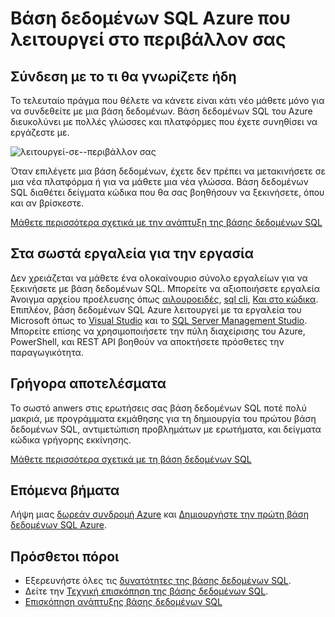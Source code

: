 <properties
   pageTitle="Βάση δεδομένων SQL Azure που λειτουργεί στο περιβάλλον σας"
   description="Μάθετε πώς βάση δεδομένων SQL βοηθά, διασφαλίζει και προστατεύει"
   keywords=""
   services="sql-database"
   documentationCenter=""
   authors="CarlRabeler"
   manager="jhubbard"
   editor=""/>

<tags
   ms.service="sql-database"
   ms.devlang="NA"
   ms.topic="article"
   ms.tgt_pltfrm="NA"
   ms.workload="data-management"
   ms.date="10/13/2016"
   ms.author="carlrab"/>

# <a name="azure-sql-database-works-in-your-environment"></a>Βάση δεδομένων SQL Azure που λειτουργεί στο περιβάλλον σας

## <a name="connect-with-what-you-already-know"></a>Σύνδεση με το τι θα γνωρίζετε ήδη

Το τελευταίο πράγμα που θέλετε να κάνετε είναι κάτι νέο μάθετε μόνο για να συνδεθείτε με μια βάση δεδομένων. Βάση δεδομένων SQL του Azure διευκολύνει με πολλές γλώσσες και πλατφόρμες που έχετε συνηθίσει να εργάζεστε με.

![λειτουργεί-σε--περιβάλλον σας](./media/sql-database-works-in-your-environment/sql-database-works-in-your-environment.png)

Όταν επιλέγετε μια βάση δεδομένων, έχετε δεν πρέπει να μετακινήσετε σε μια νέα πλατφόρμα ή για να μάθετε μια νέα γλώσσα. Βάση δεδομένων SQL διαθέτει δείγματα κώδικα που θα σας βοηθήσουν να ξεκινήσετε, όπου και αν βρίσκεστε.  

[Μάθετε περισσότερα σχετικά με την ανάπτυξη της βάσης δεδομένων SQL](sql-database-develop-overview.md) 

## <a name="the-right-tools-for-the-job"></a>Στα σωστά εργαλεία για την εργασία

Δεν χρειάζεται να μάθετε ένα ολοκαίνουριο σύνολο εργαλείων για να ξεκινήσετε με βάση δεδομένων SQL. Μπορείτε να αξιοποιήσετε εργαλεία Άνοιγμα αρχείου προέλευσης όπως [αιλουροειδές](https://github.com/wunderlist/cheetah), [sql cli](https://www.npmjs.com/package/sql-cli), [Και στο κώδικα](https://code.visualstudio.com/). Επιπλέον, βάση δεδομένων SQL Azure λειτουργεί με τα εργαλεία του Microsoft όπως το [Visual Studio](https://www.visualstudio.com/visual-studio-homepage-vs.aspx) και το [SQL Server Management Studio](https://msdn.microsoft.com/library/ms174173.aspx).  Μπορείτε επίσης να χρησιμοποιήσετε την πύλη διαχείρισης του Azure, PowerShell, και REST API βοηθούν να αποκτήσετε πρόσθετες την παραγωγικότητα.

## <a name="get-started-quickly"></a>Γρήγορα αποτελέσματα

Το σωστό anwers στις ερωτήσεις σας βάση δεδομένων SQL ποτέ πολύ μακριά, με προγράμματα εκμάθησης για τη δημιουργία του πρώτου βάση δεδομένων SQL, αντιμετώπιση προβλημάτων με ερωτήματα, και δείγματα κώδικα γρήγορης εκκίνησης.

[Μάθετε περισσότερα σχετικά με τη βάση δεδομένων SQL](sql-database-technical-overview.md)

## <a name="next-steps"></a>Επόμενα βήματα

Λήψη μιας [δωρεάν συνδρομή Azure](https://azure.microsoft.com/get-started/) και [Δημιουργήστε την πρώτη βάση δεδομένων SQL Azure](sql-database-get-started.md).

## <a name="additional-resources"></a>Πρόσθετοι πόροι

* Εξερευνήστε όλες τις [δυνατότητες της βάσης δεδομένων SQL](https://azure.microsoft.com/services/sql-database/).
* Δείτε την [Τεχνική επισκόπηση της βάσης δεδομένων SQL](sql-database-technical-overview.md).
* [Επισκόπηση ανάπτυξης βάσης δεδομένων SQL](sql-database-develop-overview.md)

